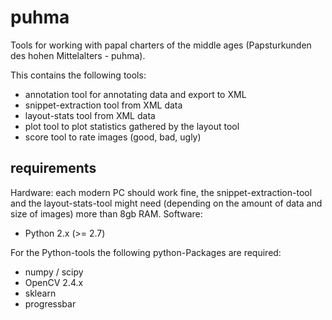 # puhma
Tools for working with papal charters of the middle ages (Papsturkunden des hohen Mittelalters - puhma).

This contains the following tools:
- annotation tool for annotating data and export to XML
- snippet-extraction tool from XML data
- layout-stats tool from XML data
- plot tool to plot statistics gathered by the layout tool
- score tool to rate images (good, bad, ugly)

## requirements
Hardware: each modern PC should work fine, the snippet-extraction-tool and the layout-stats-tool might need (depending on the amount of data and size of images) 
more than 8gb RAM. 
Software: 
* Python 2.x (>= 2.7)

For the Python-tools the following python-Packages are required:
* numpy / scipy
* OpenCV 2.4.x
* sklearn
* progressbar
